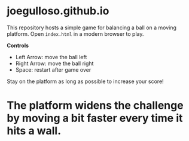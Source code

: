 # joegulloso.github.io

This repository hosts a simple game for balancing a ball on a moving platform.
Open `index.html` in a modern browser to play.

**Controls**

- Left Arrow: move the ball left
- Right Arrow: move the ball right
- Space: restart after game over

Stay on the platform as long as possible to increase your score!

The platform widens the challenge by moving a bit faster every time it
hits a wall.
=======
